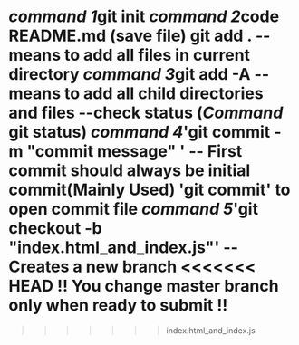 *command 1*git init 
*command 2*code README.md (save file)
git add . -- means to add all files in current directory
*command 3*git add -A -- means to add all child directories and files 
--check status (*Command* git status)
*command 4*'git commit -m "commit message" ' -- First commit should always be initial commit(Mainly Used)
'git commit' to open commit file
*command 5*'git checkout -b "index.html_and_index.js"' --Creates a new branch
<<<<<<< HEAD
!! You change master branch only when ready to submit !!
=======
 
>>>>>>> index.html_and_index.js

